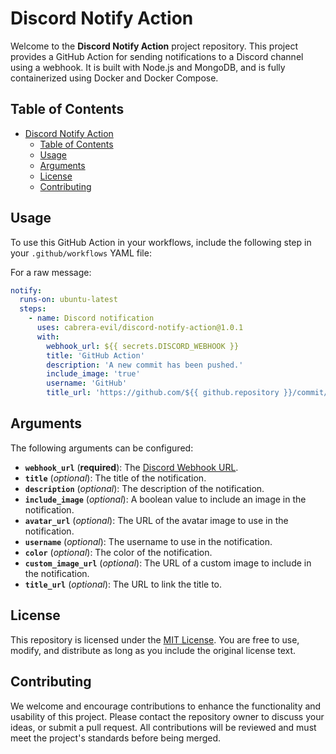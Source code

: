# Discord Notify Action

Welcome to the **Discord Notify Action** project repository. This project provides a GitHub Action for sending notifications to a Discord channel using a webhook. It is built with Node.js and MongoDB, and is fully containerized using Docker and Docker Compose.

## Table of Contents

- [Discord Notify Action](#discord-notify-action)
  - [Table of Contents](#table-of-contents)
  - [Usage](#usage)
  - [Arguments](#arguments)
  - [License](#license)
  - [Contributing](#contributing)

## Usage

To use this GitHub Action in your workflows, include the following step in your `.github/workflows` YAML file:

For a raw message:

```yaml
notify:
  runs-on: ubuntu-latest
  steps:
    - name: Discord notification
      uses: cabrera-evil/discord-notify-action@1.0.1
      with:
        webhook_url: ${{ secrets.DISCORD_WEBHOOK }}
        title: 'GitHub Action'
        description: 'A new commit has been pushed.'
        include_image: 'true'
        username: 'GitHub'
        title_url: 'https://github.com/${{ github.repository }}/commit/${{ github.sha }}'
```

## Arguments

The following arguments can be configured:

- **`webhook_url`** (**required**): The [Discord Webhook URL](https://support.discordapp.com/hc/en-us/articles/228383668-Intro-to-Webhooks).
- **`title`** (_optional_): The title of the notification.
- **`description`** (_optional_): The description of the notification.
- **`include_image`** (_optional_): A boolean value to include an image in the notification.
- **`avatar_url`** (_optional_): The URL of the avatar image to use in the notification.
- **`username`** (_optional_): The username to use in the notification.
- **`color`** (_optional_): The color of the notification.
- **`custom_image_url`** (_optional_): The URL of a custom image to include in the notification.
- **`title_url`** (_optional_): The URL to link the title to.

## License

This repository is licensed under the [MIT License](LICENSE). You are free to use, modify, and distribute as long as you include the original license text.

## Contributing

We welcome and encourage contributions to enhance the functionality and usability of this project. Please contact the repository owner to discuss your ideas, or submit a pull request. All contributions will be reviewed and must meet the project's standards before being merged.
